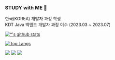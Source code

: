 ### STUDY with ME 👋

한국(KOREA) 개발자 과정 학생 <br>
KDT Java 백엔드 개발자 과정 이수 (2023.03 ~ 2023.07)

[![*'s github stats](https://github-readme-stats.vercel.app/api?username=fiddlalsdl)](https://github.com/fiddlalsdl)

[![Top Langs](https://github-readme-stats.vercel.app/api/top-langs/?username=fiddlalsdl&layout=compact)](https://github.com/fiddlalsdl/github-readme-stats)

<img src="https://img.shields.io/badge/java-007396?style=for-the-badge&logo=java&logoColor=white"> <img src="https://img.shields.io/badge/html-E34F26?style=for-the-badge&logo=html&logoColor=white"> <img src="https://img.shields.io/badge/css-1572B6?style=for-the-badge&logo=css3&logoColor=white"> 


<!--
**fiddlalsdl/fiddlalsdl** is a ✨ _special_ ✨ repository because its `README.md` (this file) appears on your GitHub profile.

Here are some ideas to get you started:

- 🔭 I’m currently working on ...
- 🌱 I’m currently learning ...
- 👯 I’m looking to collaborate on ...
- 🤔 I’m looking for help with ...
- 💬 Ask me about ...
- 📫 How to reach me: ...
- 😄 Pronouns: ...
- ⚡ Fun fact: ...
-->
